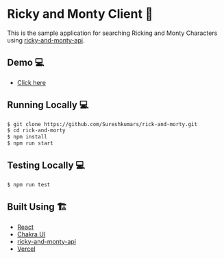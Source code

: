 # Ricky and Monty Client 🚀

This is the sample application for searching Ricking and Monty Characters using [ricky-and-monty-api](https://rickandmortyapi.com).

## Demo 💻

- [Click here](https://rickandmorty.sureshkumar.dev/)

## Running Locally 💻

```bash
$ git clone https://github.com/Sureshkumars/rick-and-morty.git
$ cd rick-and-morty
$ npm install
$ npm run start
```

## Testing Locally 💻

```bash
$ npm run test
```

## Built Using 🏗️

- [React](https://reactjs.org/)
- [Chakra UI](https://chakra-ui.com/)
- [ricky-and-monty-api](https://rickandmortyapi.com)
- [Vercel](https://vercel.com)
